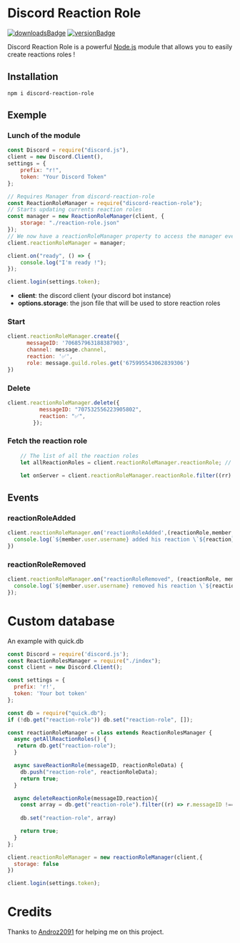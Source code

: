 # Discord Reaction Role
[![downloadsBadge](https://img.shields.io/npm/dt/discord-reaction-role?style=for-the-badge)](https://npmjs.com/discord-reaction-role)
[![versionBadge](https://img.shields.io/npm/v/discord-reaction-role?style=for-the-badge)](https://npmjs.com/discord-reaction-role)

Discord Reaction Role is a powerful [Node.js](https://nodejs.org) module that allows you to easily create reactions roles !

## Installation

```
npm i discord-reaction-role
```

## Exemple

### Lunch of the module

```js
const Discord = require("discord.js"),
client = new Discord.Client(),
settings = {
    prefix: "r!",
    token: "Your Discord Token"
};

// Requires Manager from discord-reaction-role
const ReactionRoleManager = require("discord-reaction-role");
// Starts updating currents reaction roles
const manager = new ReactionRoleManager(client, {
    storage: "./reaction-role.json"
});
// We now have a reactionRoleManager property to access the manager everywhere!
client.reactionRoleManager = manager;

client.on("ready", () => {
    console.log("I'm ready !");
});

client.login(settings.token);
```

* **client**: the discord client (your discord bot instance)
* **options.storage**: the json file that will be used to store reaction roles

### Start

```js
client.reactionRoleManager.create({
      messageID: '706857963188387903',
      channel: message.channel,
      reaction: '✅',
      role: message.guild.roles.get('675995543062839306')
})
```

### Delete

```js
client.reactionRoleManager.delete({
          messageID: "707532556223905802",
          reaction: "✅",
        });
```

### Fetch the reaction role

```js
    // The list of all the reaction roles
    let allReactionRoles = client.reactionRoleManager.reactionRole; // [ {ReactionRole}, {ReactionRole} ]

    let onServer = client.reactionRoleManager.reactionRole.filter((rr) => rr.guildID === "1909282092");
```
## Events

### reactionRoleAdded

```js
client.reactionRoleManager.on('reactionRoleAdded',(reactionRole,member,role,reaction) => {
  console.log(`${member.user.username} added his reaction \`${reaction}\` and won the role : ${role.name}`);
})
```

### reactionRoleRemoved
```js
client.reactionRoleManager.on("reactionRoleRemoved", (reactionRole, member, role, reaction) => {
  console.log(`${member.user.username} removed his reaction \`${reaction}\` and lost the role : ${role.name}`)
});
```
# Custom database
An example with quick.db
```js
const Discord = require('discord.js');
const ReactionRolesManager = require("./index");
const client = new Discord.Client();

const settings = {
  prefix: 'r!',
  token: 'Your bot token'
};

const db = require("quick.db");
if (!db.get("reaction-role")) db.set("reaction-role", []);

const reactionRoleManager = class extends ReactionRolesManager {
  async getAllReactionRoles() {
   return db.get("reaction-role");
  }

  async saveReactionRole(messageID, reactionRoleData) {
    db.push("reaction-role", reactionRoleData);
    return true;
  }

  async deleteReactionRole(messageID,reaction){
    const array = db.get("reaction-role").filter((r) => r.messageID !== messageID || r.reaction !== reaction)
    
    db.set("reaction-role", array)

    return true;
  }
};

client.reactionRoleManager = new reactionRoleManager(client,{
  storage: false
})

client.login(settings.token);
```
# Credits

Thanks to [Androz2091](https://github.com/Androz2091) for helping me on this project.
